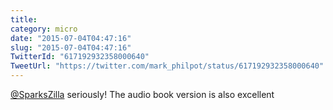 ```yaml
---
title: 
category: micro
date: "2015-07-04T04:47:16"
slug: "2015-07-04T04:47:16"
TwitterId: "617192932358000640"
TweetUrl: "https://twitter.com/mark_philpot/status/617192932358000640"
---
```


[@SparksZilla](https://twitter.com/SparksZilla) seriously! The audio book
version is also excellent
